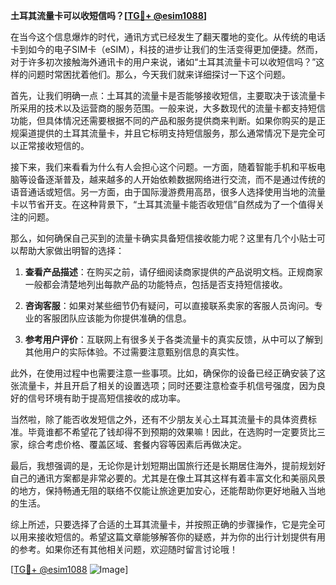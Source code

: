**土耳其流量卡可以收短信吗？[[TG💪+ @esim1088](https://t.me/s/esim1088)]**

在当今这个信息爆炸的时代，通讯方式已经发生了翻天覆地的变化。从传统的电话卡到如今的电子SIM卡（eSIM），科技的进步让我们的生活变得更加便捷。然而，对于许多初次接触海外通讯卡的用户来说，诸如“土耳其流量卡可以收短信吗？”这样的问题时常困扰着他们。那么，今天我们就来详细探讨一下这个问题。

首先，让我们明确一点：土耳其的流量卡是否能够接收短信，主要取决于该流量卡所采用的技术以及运营商的服务范围。一般来说，大多数现代的流量卡都支持短信功能，但具体情况还需要根据不同的产品和服务提供商来判断。如果你购买的是正规渠道提供的土耳其流量卡，并且它标明支持短信服务，那么通常情况下是完全可以正常接收短信的。

接下来，我们来看看为什么有人会担心这个问题。一方面，随着智能手机和平板电脑等设备逐渐普及，越来越多的人开始依赖数据网络进行交流，而不是通过传统的语音通话或短信。另一方面，由于国际漫游费用高昂，很多人选择使用当地的流量卡以节省开支。在这种背景下，“土耳其流量卡能否收短信”自然成为了一个值得关注的问题。

那么，如何确保自己买到的流量卡确实具备短信接收能力呢？这里有几个小贴士可以帮助大家做出明智的选择：

1. **查看产品描述**：在购买之前，请仔细阅读商家提供的产品说明文档。正规商家一般都会清楚地列出每款产品的功能特点，包括是否支持短信接收。
   
2. **咨询客服**：如果对某些细节仍有疑问，可以直接联系卖家的客服人员询问。专业的客服团队应该能为你提供准确的信息。
   
3. **参考用户评价**：互联网上有很多关于各类流量卡的真实反馈，从中可以了解到其他用户的实际体验。不过需要注意甄别信息的真实性。

此外，在使用过程中也需要注意一些事项。比如，确保你的设备已经正确安装了这张流量卡，并且开启了相关的设置选项；同时还要注意检查手机信号强度，因为良好的信号环境有助于提高短信接收的成功率。

当然啦，除了能否收发短信之外，还有不少朋友关心土耳其流量卡的具体资费标准。毕竟谁都不希望花了钱却得不到预期的效果嘛！因此，在选购时一定要货比三家，综合考虑价格、覆盖区域、套餐内容等因素后再做决定。

最后，我想强调的是，无论你是计划短期出国旅行还是长期居住海外，提前规划好自己的通讯方案都是非常必要的。尤其是在像土耳其这样有着丰富文化和美丽风景的地方，保持畅通无阻的联络不仅能让旅途更加安心，还能帮助你更好地融入当地的生活。

综上所述，只要选择了合适的土耳其流量卡，并按照正确的步骤操作，它是完全可以用来接收短信的。希望这篇文章能够解答你的疑惑，并为你的出行计划提供有用的参考。如果你还有其他相关问题，欢迎随时留言讨论哦！

[[TG💪+ @esim1088](https://t.me/s/esim1088) ![Image](https://i.postimg.cc/4NQfJmqS/Snipaste-2025-05-13-00-14-12.png)]
